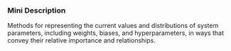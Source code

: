 ### Mini Description

Methods for representing the current values and distributions of system parameters, including weights, biases, and hyperparameters, in ways that convey their relative importance and relationships.
